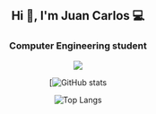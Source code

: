 <h2 align="center">Hi 👋, I'm Juan Carlos 💻</h2>
<h3 align="center">Computer Engineering student</h3>

<p align="center">
  <a href="#">
    <img src="https://skillicons.dev/icons?i=c,java,scala,haskell,python,git" />
  </a>
</p>   

<div align="center">

[![GitHub stats](https://github-readme-stats.vercel.app/api?username=jalcausa&show_icons=true&theme=radical&cache_seconds=86400)

![Top Langs](https://github-readme-stats.vercel.app/api/top-langs/?username=jalcausa&show_icons=true&theme=radical&cache_seconds=86400&hide=Makefile,CMake&langs_count=8&layout=donut)

</div>
